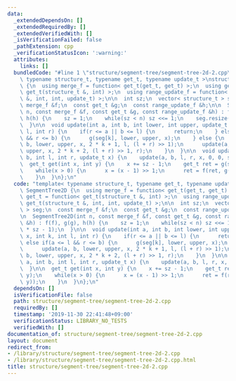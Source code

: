 ```yaml
---
data:
  _extendedDependsOn: []
  _extendedRequiredBy: []
  _extendedVerifiedWith: []
  _isVerificationFailed: false
  _pathExtension: cpp
  _verificationStatusIcon: ':warning:'
  attributes:
    links: []
  bundledCode: "#line 1 \"structure/segment-tree/segment-tree-2d-2.cpp\"\ntemplate<\
    \ typename structure_t, typename get_t, typename update_t >\nstruct SegmentTree2D\
    \ {\n  using merge_f = function< get_t(get_t, get_t) >;\n  using get_t = function<\
    \ get_t(structure_t &, int) >;\n  using range_update_f = function< get_t(structure_t\
    \ &, int, int, update_t) >;\n\n  int sz;\n  vector< structure_t > seg;\n  const\
    \ merge_f &f;\n  const get_t &g;\n  const range_update_f &h;\n\n  SegmentTree2D(int\
    \ n, const merge_f &f, const get_t &g, const range_update_f &h) : f(f), g(g),\
    \ h(h) {\n    sz = 1;\n    while(sz < n) sz <<= 1;\n    seg.resize(2 * sz - 1);\n\
    \  }\n\n  void update(int a, int b, int lower, int upper, update_t x, int k, int\
    \ l, int r) {\n    if(r <= a || b <= l) {\n      return;\n    } else if(a <= l\
    \ && r <= b) {\n      g(seg[k], lower, upper, x);\n    } else {\n      update(a,\
    \ b, lower, upper, x, 2 * k + 1, l, (l + r) >> 1);\n      update(a, b, lower,\
    \ upper, x, 2 * k + 2, (l + r) >> 1, r);\n    }\n  }\n\n  void update(int a, int\
    \ b, int l, int r, update_t x) {\n    update(a, b, l, r, x, 0, 0, sz);\n  }\n\n\
    \  get_t get(int x, int y) {\n    x += sz - 1;\n    get_t ret = g(seg[x], y);\n\
    \    while(x > 0) {\n      x = (x - 1) >> 1;\n      ret = f(ret, g(seg[x], y));\n\
    \    }\n  }\n};\n"
  code: "template< typename structure_t, typename get_t, typename update_t >\nstruct\
    \ SegmentTree2D {\n  using merge_f = function< get_t(get_t, get_t) >;\n  using\
    \ get_t = function< get_t(structure_t &, int) >;\n  using range_update_f = function<\
    \ get_t(structure_t &, int, int, update_t) >;\n\n  int sz;\n  vector< structure_t\
    \ > seg;\n  const merge_f &f;\n  const get_t &g;\n  const range_update_f &h;\n\
    \n  SegmentTree2D(int n, const merge_f &f, const get_t &g, const range_update_f\
    \ &h) : f(f), g(g), h(h) {\n    sz = 1;\n    while(sz < n) sz <<= 1;\n    seg.resize(2\
    \ * sz - 1);\n  }\n\n  void update(int a, int b, int lower, int upper, update_t\
    \ x, int k, int l, int r) {\n    if(r <= a || b <= l) {\n      return;\n    }\
    \ else if(a <= l && r <= b) {\n      g(seg[k], lower, upper, x);\n    } else {\n\
    \      update(a, b, lower, upper, x, 2 * k + 1, l, (l + r) >> 1);\n      update(a,\
    \ b, lower, upper, x, 2 * k + 2, (l + r) >> 1, r);\n    }\n  }\n\n  void update(int\
    \ a, int b, int l, int r, update_t x) {\n    update(a, b, l, r, x, 0, 0, sz);\n\
    \  }\n\n  get_t get(int x, int y) {\n    x += sz - 1;\n    get_t ret = g(seg[x],\
    \ y);\n    while(x > 0) {\n      x = (x - 1) >> 1;\n      ret = f(ret, g(seg[x],\
    \ y));\n    }\n  }\n};\n"
  dependsOn: []
  isVerificationFile: false
  path: structure/segment-tree/segment-tree-2d-2.cpp
  requiredBy: []
  timestamp: '2019-11-30 22:41:48+09:00'
  verificationStatus: LIBRARY_NO_TESTS
  verifiedWith: []
documentation_of: structure/segment-tree/segment-tree-2d-2.cpp
layout: document
redirect_from:
- /library/structure/segment-tree/segment-tree-2d-2.cpp
- /library/structure/segment-tree/segment-tree-2d-2.cpp.html
title: structure/segment-tree/segment-tree-2d-2.cpp
---
```

